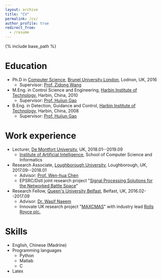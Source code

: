 ```yaml
---
layout: archive
title: "CV"
permalink: /cv/
author_profile: true
redirect_from:
  - /resume
---
```


{% include base_path %}

Education
======
* Ph.D in [Computer Science](https://www.brunel.ac.uk/computer-science), [Brunel University London](https://www.brunel.ac.uk/), Lodnon, UK, 2016
  * Supervisor: [Prof. Zidong Wang](http://people.brunel.ac.uk/~csstzzw/)
* M.Eng. in Control Science and Engineering, [Harbin Institute of Technology](http://en.hit.edu.cn/), Harbin, China, 2010
  * Supervisor: [Prof. Huijun Gao](http://homepage.hit.edu.cn/gaohuijun)
* B.Eng. in Detection, Guidance and Control, [Harbin Institute of Technology](http://en.hit.edu.cn/), Harbin, China, 2008
  * Supervisor: [Prof. Huijun Gao](http://homepage.hit.edu.cn/gaohuijun)  

Work experience
======
* Lecturer, [De Montfort University](https://www.dmu.ac.uk/), UK, 2018.01--2019.09
  * [Institute of Artificial Intelligence](https://www.dmu.ac.uk/research/centres-institutes/iai/index.aspx), School of Computer Science and Informatics
* Research Associate, [Loughborough University](https://www.lboro.ac.uk/), Loughborough, UK, 2017.09--2018.01
  * Advisor: [Prof. Wen-hua Chen](https://www.lboro.ac.uk/departments/aae/staff/wen-hua-chen/)
  * EPSRC/Dstl joint research project "[Signal Processing Solutions for the Networked Battle Space](https://www.udrc.eng.ed.ac.uk/archive/phase-2/people/lssc-consortium/dr-liang-hu)"
* Research Fellow, [Queen's University Belfast](https://qub.ac.uk/), Belfast, UK, 2016.02--2017.09
  * Advisor: [Dr. Wasif Naeem](https://pure.qub.ac.uk/portal/en/persons/wasif-naeem(a8fb4ae6-36e5-4305-af17-5543605ae389).html)
  * Innovate UK research project "[MAXCMAS](https://gtr.ukri.org/projects?ref=102308)" with industry lead [Rolls Royce plc.](https://www.rolls-royce.com/media/press-releases/2018/21-03-2018-maxcmas-success-suggests-colregs-remain-relevant-for-autonomous-ships.aspx)
  
Skills
======
* English, Chinese (Madrine)
* Programming languages
  * Python
  * Matlab
  * C
* Latex
